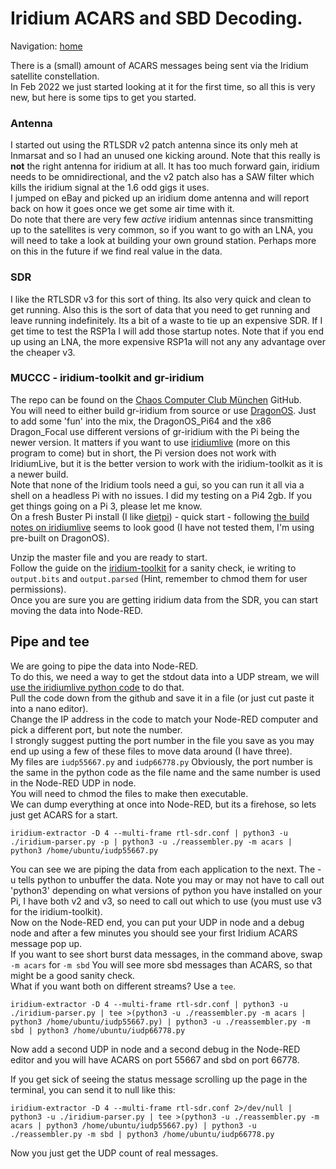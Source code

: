 # Iridium ACARS and SBD Decoding.   
   
Navigation: [home](README.md)  

There is a (small) amount of ACARS messages being sent via the Iridium satellite constellation.  
In Feb 2022 we just started looking at it for the first time, so all this is very new, but here is some tips to get you started.    
### Antenna   
I started out using the RTLSDR v2 patch antenna since its only meh at Inmarsat and so I had an unused one kicking around. Note that this really is **not** the right antenna for iridium at all. It has too much forward gain, iridium needs to be omnidirectional, and the v2 patch also has a SAW filter which kills the iridium signal at the 1.6 odd gigs it uses.    
I jumped on eBay and picked up an iridium dome antenna and will report back on how it goes once we get some air time with it.   
Do note that there are very few _active_ iridium antennas since transmitting up to the satellites is very common, so if you want to go with an LNA, you will need to take a look at building your own ground station. Perhaps more on this in the future if we find real value in the data.
### SDR   
I like the RTLSDR v3 for this sort of thing. Its also very quick and clean to get running. Also this is the sort of data that you need to get running and leave running indefinitely. Its a bit of a waste to tie up an expensive SDR. If I get time to test the RSP1a I will add those startup notes. Note that if you end up using an LNA, the more expensive RSP1a will not any any advantage over the cheaper v3.  
### MUCCC - iridium-toolkit and gr-iridium    
The repo can be found on the [Chaos Computer Club München](https://github.com/muccc) GitHub.    
You will need to either build gr-iridium from source or use [DragonOS](DragonOS). Just to add some 'fun' into the mix, the DragonOS_Pi64 and the x86 Dragon_Focal use different versions of gr-iridium with the Pi being the newer version. It matters if you want to use [iridiumlive](https://github.com/microp11/iridiumlive) (more on this program to come) but in short, the Pi version does not work with IridiumLive, but it is the better version to work with the  iridium-toolkit as it is a newer build.   
Note that none of the Iridium tools need a gui, so you can run it all via a shell on a headless Pi with no issues. I did my testing on a Pi4 2gb. If you get things going on a Pi 3, please let me know.  
On a fresh Buster Pi install (I like [dietpi](https://dietpi.com/)) - quick start - following [the build notes on iridiumlive](https://github.com/microp11/iridiumlive#quick-install-on-gr-iridium-and-iridium-toolkit-for-rapberry-pi)  seems to look good (I have not tested them, I'm using pre-built on DragonOS).

Unzip the master file and you are ready to start.   
Follow the guide on the [iridium-toolkit](https://github.com/muccc/iridium-toolkit) for a sanity check, ie writing to `output.bits` and `output.parsed` (Hint, remember to chmod them for user permissions).   
Once you are sure you are getting iridium data from the SDR, you can start moving the data into Node-RED.   
## Pipe and tee   
We are going to pipe the data into Node-RED.   
To do this, we need a way to get the stdout data into a UDP stream, we will [use the iridiumlive python code](https://github.com/microp11/iridiumlive/blob/master/udp-for-il.py) to do that.   
Pull the code down from the github and save it in a file (or just cut paste it into a nano editor).   
Change the IP address in the code to match your Node-RED computer and pick a different port, but note the number.   
I strongly suggest putting the port number in the file you save as you may end up using a few of these files to move data around (I have three).    
My files are `iudp55667.py` and `iudp66778.py` Obviously, the port number is the same in the python code as the file name and the same number is used in the Node-RED UDP in node.   
You will need to chmod the files to make then executable.  
We can dump everything at once into Node-RED, but its a firehose, so lets just get ACARS for a start.    
```
iridium-extractor -D 4 --multi-frame rtl-sdr.conf | python3 -u ./iridium-parser.py -p | python3 -u ./reassembler.py -m acars | python3 /home/ubuntu/iudp55667.py
```
You can see we are piping the data from each application to the next. The -u tells python to unbuffer the data. Note you may or may not have to call out 'python3' depending on what versions of python you have installed on your Pi, I have both v2 and v3, so need to call out which to use (you must use v3 for the iridium-toolkit).    
Now on the Node-RED end, you can put your UDP in node and a debug node and after a few minutes you should see your first Iridium ACARS message pop up.   
If you want to see short burst data messages, in the command above, swap `-m acars` for `-m sbd` You will see more sbd messages than ACARS, so that might be a good sanity check.    
What if you want both on different streams? Use a `tee`.    
```
iridium-extractor -D 4 --multi-frame rtl-sdr.conf | python3 -u ./iridium-parser.py | tee >(python3 -u ./reassembler.py -m acars | python3 /home/ubuntu/iudp55667.py) | python3 -u ./reassembler.py -m sbd | python3 /home/ubuntu/iudp66778.py
```
Now add a second UDP in node and a second debug in the Node-RED editor and you will have ACARS on port 55667 and sbd on port 66778.    

If you get sick of seeing the status message scrolling up the page in the terminal, you can send it to null like this:    
```
iridium-extractor -D 4 --multi-frame rtl-sdr.conf 2>/dev/null | python3 -u ./iridium-parser.py | tee >(python3 -u ./reassembler.py -m acars | python3 /home/ubuntu/iudp55667.py) | python3 -u ./reassembler.py -m sbd | python3 /home/ubuntu/iudp66778.py
```
Now you just get the UDP count of real messages.   
